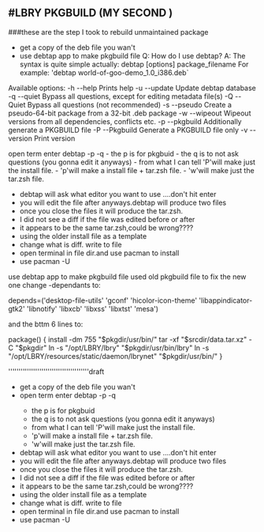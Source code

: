 
#LBRY PKGBUILD (MY SECOND )
-----------------------------------------

###these are the step I took to rebuild unmaintained package

- get a copy of the deb file you wan't
- use debtap app to make pkgbuild file
     Q: How do I use debtap?
     A: The syntax is quite simple actually:
        debtap [options] package_filename For example:
       'debtap world-of-goo-demo_1.0_i386.deb`
    
Available options:
-h  --help        Prints help
-u  --update      Update debtap database
-q  --quiet       Bypass all questions, except for editing metadata file(s)
-Q  --Quiet       Bypass all questions (not recommended)
-s  --pseudo      Create a pseudo-64-bit package from a 32-bit .deb package
-w  --wipeout     Wipeout versions from all dependencies, conflicts etc.
-p  --pkgbuild    Additionally generate a PKGBUILD file
-P  --Pkgbuild    Generate a PKGBUILD file only
-v  --version     Print version

 open term enter debtap -p -q <file-name>
    - the p is for pkgbuid 
    - the q is to not ask questions (you gonna edit it anyways)
    - from what I can tell 'P'will make just the install file.
    - 'p'will make a install file + tar.zsh file.
    - 'w'will make just the tar.zsh file.
- debtap will ask what editor you want to use ....don't  hit enter
- you will edit the file after anyways.debtap will produce two files
- once you close the files it will produce the tar.zsh. 
- I did not see a diff if the file was edited before or after 
- it appears to be the same tar.zsh,could be wrong????
- using the older install file as a template 
- change what is diff. write to file
- open terminal in file dir.and use pacman to install
- use pacman -U <name of tar.zsh>


use debtap app to make pkgbuild file
used old pkgbuild file to fix the new one
change -dependants to:

depends=('desktop-file-utils' 'gconf' 'hicolor-icon-theme' 'libappindicator-gtk2' 'libnotify' 'libxcb' 'libxss' 'libxtst' 'mesa')

and the bttm 6 lines to:

package() {
    install -dm 755 "$pkgdir/usr/bin/"
    tar -xf "$srcdir/data.tar.xz" -C "$pkgdir"
    ln -s "/opt/LBRY/lbry" "$pkgdir/usr/bin/lbry"
    ln -s "/opt/LBRY/resources/static/daemon/lbrynet" "$pkgdir/usr/bin/"
}


'''''''''''''''''''''''''''''''''''''''draft
- get a copy of the deb file you wan't
- open term enter debtap -p -q <file-name>
    - the p is for pkgbuid 
    - the q is to not ask questions (you gonna edit it anyways)
    - from what I can tell 'P'will make just the install file.
    - 'p'will make a install file + tar.zsh file.
    - 'w'will make just the tar.zsh file.
- debtap will ask what editor you want to use ....don't  hit enter
- you will edit the file after anyways.debtap will produce two files
- once you close the files it will produce the tar.zsh. 
- I did not see a diff if the file was edited before or after 
- it appears to be the same tar.zsh,could be wrong????
- using the older install file as a template 
- change what is diff. write to file
- open terminal in file dir.and use pacman to install
- use pacman -U <name of tar.zsh>

